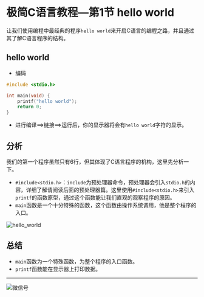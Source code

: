 # 极简C语言教程—第1节 hello world

让我们使用编程中最经典的程序`hello world`来开启C语言的编程之路，并且通过其了解C语言程序的结构。

## hello world

- 编码

```c
#include <stdio.h>

int main(void) {
    printf("hello world");
    return 0;
}
```

- 进行编译\==>链接\==>运行后，你的显示器将会有`hello world`字符的显示。

## 分析

我们的第一个程序虽然只有6行，但其体现了C语言程序的机构，这里先分析一下。

- `#include<stdio.h>`：`include`为预处理器命令，预处理器会引入`stdio.h`的内容，详细了解请阅读后面的预处理器篇。这里使用`#include<stdio.h>`来引入`printf`的函数原型，通过这个函数能让我们直观的观察程序的原因。
- `main`函数是一个十分特殊的函数，这个函数由操作系统调用，他是整个程序的入口。

![hello_world](/home/martin/Documents/notebook/极简C语言教程/图片/hello_world.png)

## 总结

- `main`函数为一个特殊函数，为整个程序的入口函数。
- `printf`函数能在显示器上打印数据。

----

![微信号](/home/martin/Documents/notebook/极简C语言教程/图片/微信号.png)